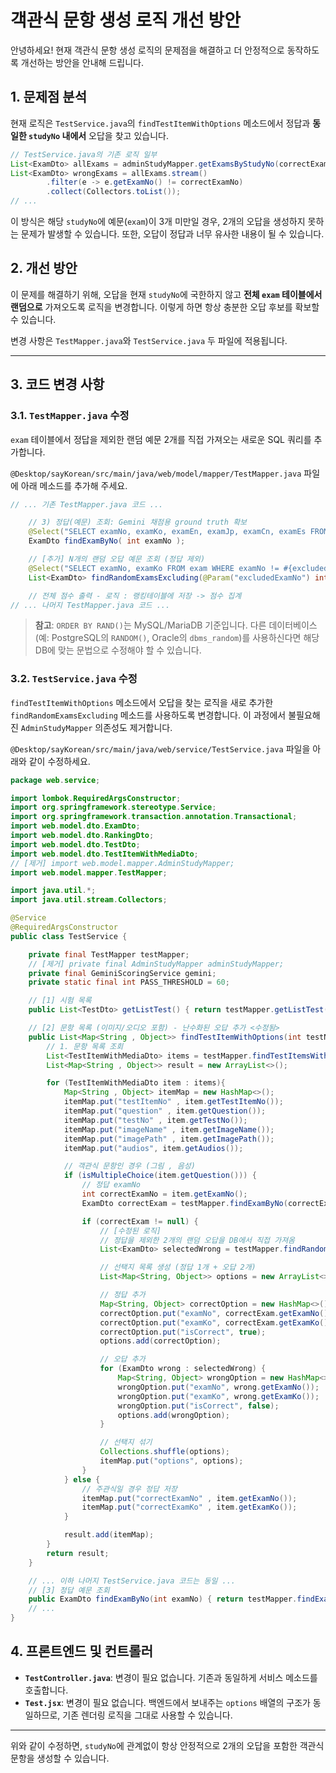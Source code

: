 # 객관식 문항 생성 로직 개선 방안

안녕하세요! 현재 객관식 문항 생성 로직의 문제점을 해결하고 더 안정적으로 동작하도록 개선하는 방안을 안내해 드립니다.

## 1. 문제점 분석

현재 로직은 `TestService.java`의 `findTestItemWithOptions` 메소드에서 정답과 **동일한 `studyNo` 내에서** 오답을 찾고 있습니다.

```java
// TestService.java의 기존 로직 일부
List<ExamDto> allExams = adminStudyMapper.getExamsByStudyNo(correctExam.getStudyNo());
List<ExamDto> wrongExams = allExams.stream()
        .filter(e -> e.getExamNo() != correctExamNo)
        .collect(Collectors.toList());
// ...
```

이 방식은 해당 `studyNo`에 예문(`exam`)이 3개 미만일 경우, 2개의 오답을 생성하지 못하는 문제가 발생할 수 있습니다. 또한, 오답이 정답과 너무 유사한 내용이 될 수 있습니다.

## 2. 개선 방안

이 문제를 해결하기 위해, 오답을 현재 `studyNo`에 국한하지 않고 **전체 `exam` 테이블에서 랜덤으로** 가져오도록 로직을 변경합니다. 이렇게 하면 항상 충분한 오답 후보를 확보할 수 있습니다.

변경 사항은 `TestMapper.java`와 `TestService.java` 두 파일에 적용됩니다.

---

## 3. 코드 변경 사항

### 3.1. `TestMapper.java` 수정

`exam` 테이블에서 정답을 제외한 랜덤 예문 2개를 직접 가져오는 새로운 SQL 쿼리를 추가합니다.

`@Desktop/sayKorean/src/main/java/web/model/mapper/TestMapper.java` 파일에 아래 메소드를 추가해 주세요.

```java
// ... 기존 TestMapper.java 코드 ...

    // 3) 정답(예문) 조회: Gemini 채점용 ground truth 확보
    @Select("SELECT examNo, examKo, examEn, examJp, examCn, examEs FROM exam WHERE examNo = #{examNo}")
    ExamDto findExamByNo( int examNo );

    // [추가] N개의 랜덤 오답 예문 조회 (정답 제외)
    @Select("SELECT examNo, examKo FROM exam WHERE examNo != #{excludedExamNo} ORDER BY RAND() LIMIT #{limit}")
    List<ExamDto> findRandomExamsExcluding(@Param("excludedExamNo") int excludedExamNo, @Param("limit") int limit);

    // 전체 점수 출력 - 로직 : 랭킹테이블에 저장 -> 점수 집계
// ... 나머지 TestMapper.java 코드 ...
```
> **참고**: `ORDER BY RAND()`는 MySQL/MariaDB 기준입니다. 다른 데이터베이스(예: PostgreSQL의 `RANDOM()`, Oracle의 `dbms_random`)를 사용하신다면 해당 DB에 맞는 문법으로 수정해야 할 수 있습니다.

### 3.2. `TestService.java` 수정

`findTestItemWithOptions` 메소드에서 오답을 찾는 로직을 새로 추가한 `findRandomExamsExcluding` 메소드를 사용하도록 변경합니다. 이 과정에서 불필요해진 `AdminStudyMapper` 의존성도 제거합니다.

`@Desktop/sayKorean/src/main/java/web/service/TestService.java` 파일을 아래와 같이 수정하세요.

```java
package web.service;

import lombok.RequiredArgsConstructor;
import org.springframework.stereotype.Service;
import org.springframework.transaction.annotation.Transactional;
import web.model.dto.ExamDto;
import web.model.dto.RankingDto;
import web.model.dto.TestDto;
import web.model.dto.TestItemWithMediaDto;
// [제거] import web.model.mapper.AdminStudyMapper;
import web.model.mapper.TestMapper;

import java.util.*;
import java.util.stream.Collectors;

@Service
@RequiredArgsConstructor
public class TestService {

    private final TestMapper testMapper;
    // [제거] private final AdminStudyMapper adminStudyMapper;
    private final GeminiScoringService gemini;
    private static final int PASS_THRESHOLD = 60;

    // [1] 시험 목록
    public List<TestDto> getListTest() { return testMapper.getListTest(); }

    // [2] 문항 목록 (이미지/오디오 포함) - 난수화된 오답 추가 <수정됨>
    public List<Map<String , Object>> findTestItemWithOptions(int testNo) {
        // 1. 문항 목록 조회
        List<TestItemWithMediaDto> items = testMapper.findTestItemsWithMedia(testNo);
        List<Map<String , Object>> result = new ArrayList<>();

        for (TestItemWithMediaDto item : items){
            Map<String , Object> itemMap = new HashMap<>();
            itemMap.put("testItemNo" , item.getTestItemNo());
            itemMap.put("question" , item.getQuestion());
            itemMap.put("testNo" , item.getTestNo());
            itemMap.put("imageName" , item.getImageName());
            itemMap.put("imagePath" , item.getImagePath());
            itemMap.put("audios", item.getAudios());

            // 객관식 문항인 경우 (그림 , 음성)
            if (isMultipleChoice(item.getQuestion())) {
                // 정답 examNo
                int correctExamNo = item.getExamNo();
                ExamDto correctExam = testMapper.findExamByNo(correctExamNo);

                if (correctExam != null) {
                    // [수정된 로직]
                    // 정답을 제외한 2개의 랜덤 오답을 DB에서 직접 가져옴
                    List<ExamDto> selectedWrong = testMapper.findRandomExamsExcluding(correctExamNo, 2);

                    // 선택지 목록 생성 (정답 1개 + 오답 2개)
                    List<Map<String, Object>> options = new ArrayList<>();

                    // 정답 추가
                    Map<String, Object> correctOption = new HashMap<>();
                    correctOption.put("examNo", correctExam.getExamNo());
                    correctOption.put("examKo", correctExam.getExamKo());
                    correctOption.put("isCorrect", true);
                    options.add(correctOption);

                    // 오답 추가
                    for (ExamDto wrong : selectedWrong) {
                        Map<String, Object> wrongOption = new HashMap<>();
                        wrongOption.put("examNo", wrong.getExamNo());
                        wrongOption.put("examKo", wrong.getExamKo());
                        wrongOption.put("isCorrect", false);
                        options.add(wrongOption);
                    }

                    // 선택지 섞기
                    Collections.shuffle(options);
                    itemMap.put("options", options);
                }
            } else {
                // 주관식일 경우 정답 저장
                itemMap.put("correctExamNo" , item.getExamNo());
                itemMap.put("correctExamKo" , item.getExamKo());
            }

            result.add(itemMap);
        }
        return result;
    }

    // ... 이하 나머지 TestService.java 코드는 동일 ...
    // [3] 정답 예문 조회
    public ExamDto findExamByNo(int examNo) { return testMapper.findExamByNo(examNo); }
    // ...
}
```

## 4. 프론트엔드 및 컨트롤러

-   **`TestController.java`**: 변경이 필요 없습니다. 기존과 동일하게 서비스 메소드를 호출합니다.
-   **`Test.jsx`**: 변경이 필요 없습니다. 백엔드에서 보내주는 `options` 배열의 구조가 동일하므로, 기존 렌더링 로직을 그대로 사용할 수 있습니다.

---

위와 같이 수정하면, `studyNo`에 관계없이 항상 안정적으로 2개의 오답을 포함한 객관식 문항을 생성할 수 있습니다.

